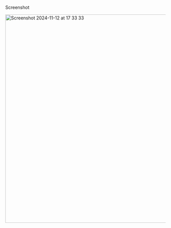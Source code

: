 Screenshot

<img width="652" alt="Screenshot 2024-11-12 at 17 33 33" src="https://github.com/user-attachments/assets/722dad11-05a9-4963-8704-4790244b08c6">
